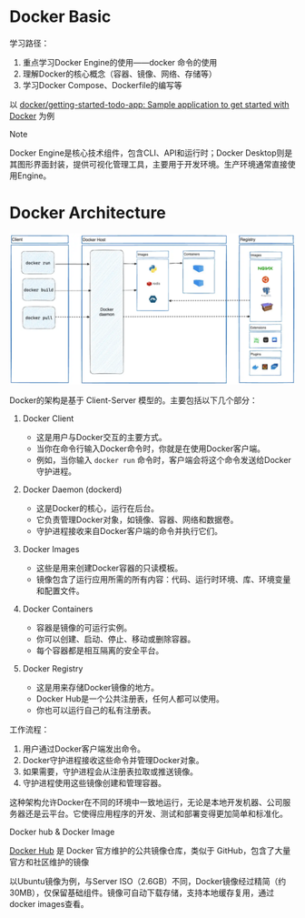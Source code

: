 # Docker Basic

学习路径：

1. 重点学习Docker Engine的使用——docker 命令的使用
3. 理解Docker的核心概念（容器、镜像、网络、存储等）
4. 学习Docker Compose、Dockerfile的编写等

以 [docker/getting-started-todo-app: Sample application to get started with Docker](https://github.com/docker/getting-started-todo-app) 为例

> [!note]
>
> Docker Engine是核心技术组件，包含CLI、API和运行时；Docker Desktop则是其图形界面封装，提供可视化管理工具，主要用于开发环境。生产环境通常直接使用Engine。

# Docker Architecture

![architecture](./images/docker-architecture.webp)

Docker的架构是基于 Client-Server 模型的。主要包括以下几个部分：

1. Docker Client
   - 这是用户与Docker交互的主要方式。
   - 当你在命令行输入Docker命令时，你就是在使用Docker客户端。
   - 例如，当你输入 `docker run` 命令时，客户端会将这个命令发送给Docker守护进程。

2. Docker Daemon (dockerd)
   - 这是Docker的核心，运行在后台。
   - 它负责管理Docker对象，如镜像、容器、网络和数据卷。
   - 守护进程接收来自Docker客户端的命令并执行它们。

3. Docker Images
   - 这些是用来创建Docker容器的只读模板。
   - 镜像包含了运行应用所需的所有内容：代码、运行时环境、库、环境变量和配置文件。

4. Docker Containers
   - 容器是镜像的可运行实例。
   - 你可以创建、启动、停止、移动或删除容器。
   - 每个容器都是相互隔离的安全平台。

5. Docker Registry
   - 这是用来存储Docker镜像的地方。
   - Docker Hub是一个公共注册表，任何人都可以使用。
   - 你也可以运行自己的私有注册表。

工作流程：
1. 用户通过Docker客户端发出命令。
2. Docker守护进程接收这些命令并管理Docker对象。
3. 如果需要，守护进程会从注册表拉取或推送镜像。
4. 守护进程使用这些镜像创建和管理容器。

这种架构允许Docker在不同的环境中一致地运行，无论是本地开发机器、公司服务器还是云平台。它使得应用程序的开发、测试和部署变得更加简单和标准化。

Docker hub & Docker Image

[Docker Hub](https://hub.docker.com) 是 Docker 官方维护的公共镜像仓库，类似于 GitHub，包含了大量官方和社区维护的镜像

以Ubuntu镜像为例，与Server ISO（2.6GB）不同，Docker镜像经过精简（约30MB），仅保留基础组件。镜像可自动下载存储，支持本地缓存复用，通过docker images查看。
